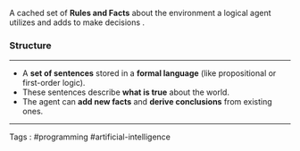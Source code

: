 A cached set of **Rules and Facts** about the environment a logical agent utilizes and adds to make decisions .
### Structure
___
- A **set of sentences** stored in a **formal language** (like propositional or first-order logic).
- These sentences describe **what is true** about the world.
- The agent can **add new facts** and **derive conclusions** from existing ones.
___
Tags : #programming #artificial-intelligence